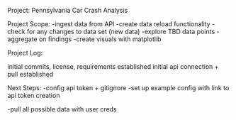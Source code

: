 Project: Pennsylvania Car Crash Analysis

Project Scope:
  -ingest data from API
  -create data reload functionality
   -check for any changes to data set (new data)
  -explore TBD data points
  -aggregate on findings
  -create visuals with matplotlib



  Project Log:

  initial commits, license, requirements established
  initial api connection + pull established

  Next Steps:
  -config api token + gitignore
  -set up example config with link to api token creation
  
  -pull all possible data with user creds